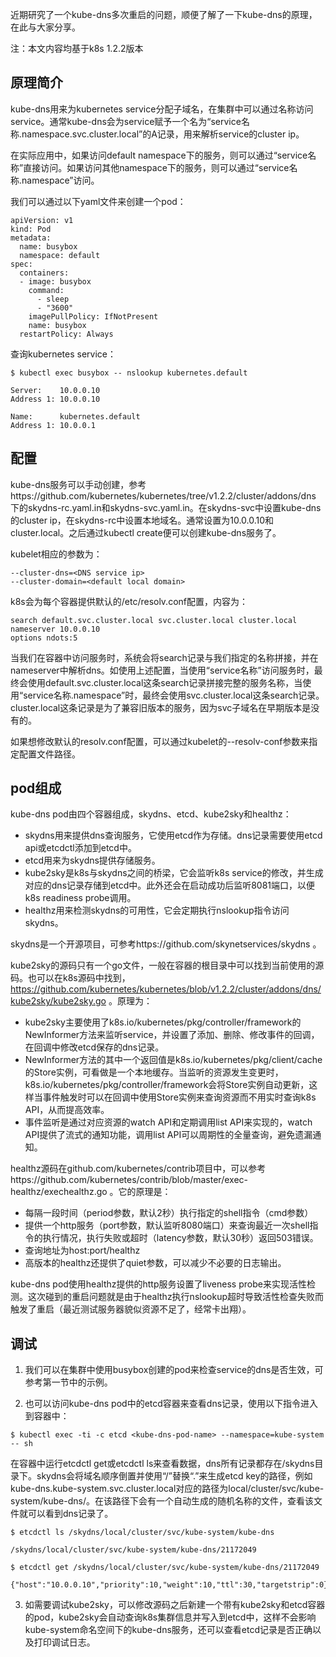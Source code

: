近期研究了一个kube-dns多次重启的问题，顺便了解了一下kube-dns的原理，在此与大家分享。

注：本文内容均基于k8s 1.2.2版本

## 原理简介

kube-dns用来为kubernetes service分配子域名，在集群中可以通过名称访问service。通常kube-dns会为service赋予一个名为“service名称.namespace.svc.cluster.local”的A记录，用来解析service的cluster ip。

在实际应用中，如果访问default namespace下的服务，则可以通过“service名称”直接访问。如果访问其他namespace下的服务，则可以通过“service名称.namespace”访问。

我们可以通过以下yaml文件来创建一个pod：

```
apiVersion: v1
kind: Pod
metadata:
  name: busybox
  namespace: default
spec:
  containers:
  - image: busybox
    command:
      - sleep
      - "3600"
    imagePullPolicy: IfNotPresent
    name: busybox
  restartPolicy: Always
```

查询kubernetes service：

```
$ kubectl exec busybox -- nslookup kubernetes.default

Server:    10.0.0.10
Address 1: 10.0.0.10

Name:      kubernetes.default
Address 1: 10.0.0.1
```


## 配置

kube-dns服务可以手动创建，参考https://github.com/kubernetes/kubernetes/tree/v1.2.2/cluster/addons/dns 下的skydns-rc.yaml.in和skydns-svc.yaml.in。在skydns-svc中设置kube-dns的cluster ip，在skydns-rc中设置本地域名。通常设置为10.0.0.10和cluster.local。之后通过kubectl create便可以创建kube-dns服务了。

kubelet相应的参数为：

```
--cluster-dns=<DNS service ip>
--cluster-domain=<default local domain>
```

k8s会为每个容器提供默认的/etc/resolv.conf配置，内容为：

```
search default.svc.cluster.local svc.cluster.local cluster.local
nameserver 10.0.0.10
options ndots:5
```

当我们在容器中访问服务时，系统会将search记录与我们指定的名称拼接，并在nameserver中解析dns。如使用上述配置，当使用“service名称”访问服务时，最终会使用default.svc.cluster.local这条search记录拼接完整的服务名称，当使用“service名称.namespace”时，最终会使用svc.cluster.local这条search记录。cluster.local这条记录是为了兼容旧版本的服务，因为svc子域名在早期版本是没有的。

如果想修改默认的resolv.conf配置，可以通过kubelet的--resolv-conf参数来指定配置文件路径。

## pod组成

kube-dns pod由四个容器组成，skydns、etcd、kube2sky和healthz：

* skydns用来提供dns查询服务，它使用etcd作为存储。dns记录需要使用etcd api或etcdctl添加到etcd中。
* etcd用来为skydns提供存储服务。
* kube2sky是k8s与skydns之间的桥梁，它会监听k8s service的修改，并生成对应的dns记录存储到etcd中。此外还会在启动成功后监听8081端口，以便k8s readiness probe调用。
* healthz用来检测skydns的可用性，它会定期执行nslookup指令访问skydns。

skydns是一个开源项目，可参考https://github.com/skynetservices/skydns 。

kube2sky的源码只有一个go文件，一般在容器的根目录中可以找到当前使用的源码。也可以在k8s源码中找到，https://github.com/kubernetes/kubernetes/blob/v1.2.2/cluster/addons/dns/kube2sky/kube2sky.go 。原理为：
* kube2sky主要使用了k8s.io/kubernetes/pkg/controller/framework的NewInformer方法来监听service，并设置了添加、删除、修改事件的回调，在回调中修改etcd保存的dns记录。
* NewInformer方法的其中一个返回值是k8s.io/kubernetes/pkg/client/cache的Store实例，可看做是一个本地缓存。当监听的资源发生变更时，k8s.io/kubernetes/pkg/controller/framework会将Store实例自动更新，这样当事件触发时可以在回调中使用Store实例来查询资源而不用实时查询k8s API，从而提高效率。
* 事件监听是通过对应资源的watch API和定期调用list API来实现的，watch API提供了流式的通知功能，调用list API可以周期性的全量查询，避免遗漏通知。

healthz源码在github.com/kubernetes/contrib项目中，可以参考https://github.com/kubernetes/contrib/blob/master/exec-healthz/exechealthz.go 。它的原理是：

* 每隔一段时间（period参数，默认2秒）执行指定的shell指令（cmd参数）
* 提供一个http服务（port参数，默认监听8080端口）来查询最近一次shell指令的执行情况，执行失败或超时（latency参数，默认30秒）返回503错误。
* 查询地址为host:port/healthz
* 高版本的healthz还提供了quiet参数，可以减少不必要的日志输出。

kube-dns pod使用healthz提供的http服务设置了liveness probe来实现活性检测。这次碰到的重启问题就是由于healthz执行nslookup超时导致活性检查失败而触发了重启（最近测试服务器貌似资源不足了，经常卡出翔）。


## 调试

1. 我们可以在集群中使用busybox创建的pod来检查service的dns是否生效，可参考第一节中的示例。

2. 也可以访问kube-dns pod中的etcd容器来查看dns记录，使用以下指令进入到容器中：

```
$ kubectl exec -ti -c etcd <kube-dns-pod-name> --namespace=kube-system -- sh
```

在容器中运行etcdctl get或etcdctl ls来查看数据，dns所有记录都存在/skydns目录下。skydns会将域名顺序倒置并使用“/”替换“.”来生成etcd key的路径，例如kube-dns.kube-system.svc.cluster.local对应的路径为local/cluster/svc/kube-system/kube-dns/。在该路径下会有一个自动生成的随机名称的文件，查看该文件就可以看到dns记录了。

```
$ etcdctl ls /skydns/local/cluster/svc/kube-system/kube-dns

/skydns/local/cluster/svc/kube-system/kube-dns/21172049

$ etcdctl get /skydns/local/cluster/svc/kube-system/kube-dns/21172049

{"host":"10.0.0.10","priority":10,"weight":10,"ttl":30,"targetstrip":0}
```

3. 如需要调试kube2sky，可以修改源码之后新建一个带有kube2sky和etcd容器的pod，kube2sky会自动查询k8s集群信息并写入到etcd中，这样不会影响kube-system命名空间下的kube-dns服务，还可以查看etcd记录是否正确以及打印调试日志。